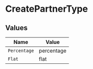 # CreatePartnerType


## Values

| Name         | Value        |
| ------------ | ------------ |
| `Percentage` | percentage   |
| `Flat`       | flat         |